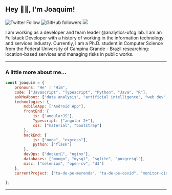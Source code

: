 
<h2>Hey 👋🏽, I'm Joaquim!</h2>

![Twitter Follow](https://img.shields.io/twitter/follow/joaquimcmh?label=Follow)
![GitHub followers](https://img.shields.io/github/followers/joaquimcmh?label=Follow&style=social)
![](https://komarev.com/ghpvc/?username=joaquimcmh&color=blueviolet&style=flat-square)


<!-- <img align="right" alt="joaquim's github stats" width="50%" src="https://github-readme-stats.vercel.app/api?username=joaquimcmh&show_icons=true&hide=contribs,issues&theme=cobalt"> -->


<span style='text-align: justify;'> I am working as a developer and team leader @analytics-ufcg lab. I am an Fullstack Developer with a history of working in the information technology and services industry. Currently, I am a Ph.D. student in Computer Science from the Federal University of Campina Grande - Brazil researching: location-based services and managing risks in public works. </span>

---


### A little more about me...  

```javascript
const joaquim = {
    pronouns: "He" | "Him",
    code: ["Javascript", "Typescript", "Python", "Java", "R"],
    askMeAbout: ["data analysis", "artificial intelligence", "web dev", "app dev", "music"],
    technologies: {
        mobileApp: ["Android App"],
        frontEnd: {
            js: ["angularJS"],
            Typescript: ["angular 2+"],
            css: ["material", "bootstrap"]
        },
        backEnd: {
            js: ["node", "express"],
            python: ["flask"]
        },
        devOps: ["docker🐳", "nginx"],
        databases: ["mongo", "mysql", "sqlite", "posgresql"],
        misc: ["selenium", "open-cv", "d3"]
    },
    currentProject: ["ta-de-pe-merenda", "ta-de-pe-covid", "monitor-cidadao"]

};
```
---

 
